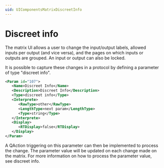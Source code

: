 ```yaml
---
uid: UIComponentsMatrixDiscreetInfo
---
```


# Discreet info

The matrix UI allows a user to change the input/output labels, allowed inputs per output (and vice versa), and the pages on which inputs or outputs are grouped. An input or output can also be locked.

It is possible to capture these changes in a protocol by defining a parameter of type "discreet info".

```xml
<Param id="107">
   <Name>Discreet Info</Name>
   <Description>Discreet Info</Description>
   <Type>discreet info</Type>
   <Interprete>
      <RawType>other</RawType>
      <LengthType>next param</LengthType>
      <Type>string</Type>
   </Interprete>
   <Display>
      <RTDisplay>false</RTDisplay>
   </Display>
</Param>
```

A QAction triggering on this parameter can then be implemented to process the change. The parameter value will be updated on each change made on the matrix. For more information on how to process the parameter value, see discreet info.
